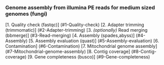 ### Genome assembly from illumina PE reads for medium sized genomes (fungi)

[1. Quality check (fastqc)] (#1-Quality-check)
[2. Adapter trimming (trimmomatic)] (#2-Adapter-trimming)
[3. *(optionally)* Read merging (bbmerge)] (#3-Read-merging)
[4. Assembly (spades,abyss)] (#4-Assembly)
[5. Assembly evaluation (quast)] (#5-Assembly-evaluation)
[6. Contamination] (#6-Contamination)
[7. Mitochondrial genome assembly] (#7-Mitochondrial-genome-assembly)
[8. Contig coverage] (#8-Contig-coverage)
[9. Gene completeness (busco)] (#9-Gene-completeness)


